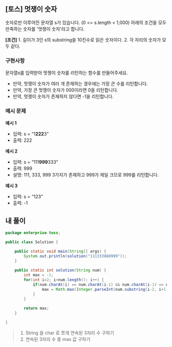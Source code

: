 ## [토스] 멋쟁이 숫자

숫자로만 이루어진 문자열 s가 있습니다. (0 <= s.length < 1,000) 아래의 조건을 모두 만족하는 숫자를 '멋쟁이 숫자'라고 합니다.

**[조건]** 1. 길이가 3인 s의 substring을 10진수로 읽은 숫자이다. 2. 각 자리의 숫자가 모두 같다.

### **구현사항**

문자열s를 입력받아 멋쟁이 숫자를 리턴하는 함수를 만들어주세요.

- 만약, 멋쟁이 숫자가 여러 개 존재하는 경우에는 가장 큰 수를 리턴합니다.
- 만약, 가장 큰 멋쟁이 숫자가 000이라면 0을 리턴합니다.
- 만약, 멋쟁이 숫자가 존재하지 않다면 -1을 리턴합니다.

### **예시 문제**

**예시 1**

- 입력: s = “1**222**3”
- 출력: 222

**예시 2**

- 입력: s = “111**999**333”
- 출력: 999
- 설명: 111, 333, 999 3가지가 존재하고 999가 제일 크므로 999를 리턴합니다.

**예시 3**

- 입력: s = “123”
- 출력: -1

## 내 풀이

```java
package enterprise.toss;

public class Solution {

	public static void main(String[] args) {
		System.out.println(solution("111333888999"));
	}
	
	public static int solution(String num) {
		int max = -1;
		for(int i=2; i<num.length(); i++) {
			if(num.charAt(i) == num.charAt(i-1) && num.charAt(i-1) == num.charAt(i-2)) {
				max = Math.max(Integer.parseInt(num.substring(i-2, i+1)), max);
			}
		}
		
		return max;
	}

}
```

> 1. String 을 char 로 쪼개 연속된 3자리 수 구하기
> 2. 연속된 3자리 수 중 max 값 구하기
